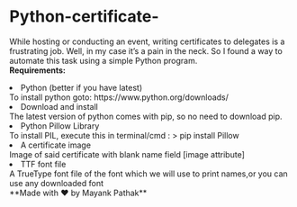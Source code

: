 # Python-certificate-
While hosting or conducting an event, writing certificates to delegates is a frustrating job. Well, in my case it’s a pain in the neck. So I found a way to automate this task using a simple Python program.
<br>
**Requirements:**
<li>Python (better if you have latest)<br>
To install python goto: https://www.python.org/downloads/
<li>Download and install<br>
The latest version of python comes with pip, so no need to download pip.</li>
<li>Python Pillow Library<br>
To install PIL, execute this in terminal/cmd :
> pip install Pillow</li>
<li>A certificate image<br>
Image of said certificate with blank name field [image attribute]</li>
<li>
TTF font file<br>
A TrueType font file of the font which we will use to print names,or you can use any downloaded font
</li>
**Made with ❤ by Mayank Pathak**
